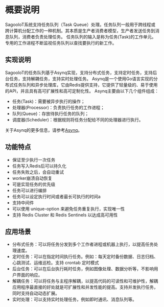 # 概要说明

SagooIoT系统支持任务队列（Task Queue）处理。任务队列一般用于跨线程或跨计算机分配工作的一种机制。其本质是生产者消费者模型，生产者发送任务到消息队列，消费者负责处理任务。
任务队列的输入是称为任务(Task)的工作单元。专用的工作进程不断监视任务队列以查找要执行的新工作。

## 实现说明
SagooIoT的任务队列基于Asynq实现，支持分布式任务，支持定时任务，支持后台任务，支持解耦任务，支持实时处理任务。
Asynq是一个使用Go语言实现的分布式任务队列和异步处理库，它由Redis提供支持，它提供了轻量级的、易于使用的API，并且具有高可扩展性和高可定制化性。
Asynq主要由以下几个组件组成：
* 任务(Task)：需要被异步执行的操作；
* 处理器(Processor)：负责执行任务的工作进程；
* 队列(Queue)：存放待执行任务的队列；
* 调度器(Scheduler)：根据规则将任务分配给不同的处理器进行执行。

关于Asynq的更多信息，请参考[Asynq](https://www.tizi365.com/topic/14001.html)。

## 功能特点
* 保证至少执行一次任务
* 任务写入Redis后可以持久化
* 任务失败之后，会自动重试
* worker崩溃自动恢复
* 可是实现任务的优先级
* 任务可以进行编排
* 任务可以设定执行时间或者最长可执行的时间a
* 支持中间件
* 可以使用 unique-option 来避免任务重复执行，实现唯一性
* 支持 Redis Cluster 和 Redis Sentinels 以达成高可用性

## 应用场景

* 分布式任务：可以将任务分发到多个工作者进程或机器上执行，以提高任务处理速度。
* 定时任务：可以在指定时间执行任务。例如：每天定时备份数据、日志归档、心跳测试、运维巡检。支持 crontab 定时模式
* 后台任务：可以在后台执行耗时任务，例如图像处理、数据分析等，不影响用户界面的响应。
* 解耦任务：可以将任务与主程序解耦，以提高代码的可读性和可维护性，解耦应用程序最直接的好处就是可扩展性和并发性能的提高。支持并发执行任务，同时支持自动动态扩展。
* 实时处理：可以支持实时处理任务，例如即时通讯、消息队列等。

